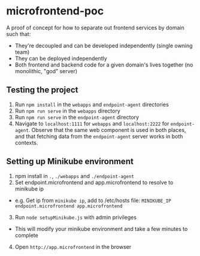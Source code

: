 # microfrontend-poc
A proof of concept for how to separate out frontend services by domain such that:
- They're decoupled and can be developed independently (single owning team)
- They can be deployed independently
- Both frontend and backend code for a given domain's lives together (no monolithic, "god" server)

## Testing the project
1. Run `npm install` in the `webapps` and `endpoint-agent` directories
2. Run `npm run serve` in the `webapps` directory
3. Run `npm run serve` in the `endpoint-agent` directory
4. Navigate to `localhost:1111` for `webapps` and `localhost:2222` for `endpoint-agent`.
  Observe that the same web component is used in both places, and that fetching data from the `endpoint-agent` server works in both contexts.

## Setting up Minikube environment
1. npm install in `.`, `./webapps` and `./endpoint-agent`
2. Set endpoint.microfrontend and app.microfrontend to resolve to minikube ip
  - e.g. Get ip from `minikube ip`, add to /etc/hosts file: `MINIKUBE_IP endpoint.microfrontend app.microfrontend`
3. Run `node setupMinikube.js` with admin privileges
  - This will modify your minikube environment and take a few minutes to complete
4. Open `http://app.microfrontend` in the browser
